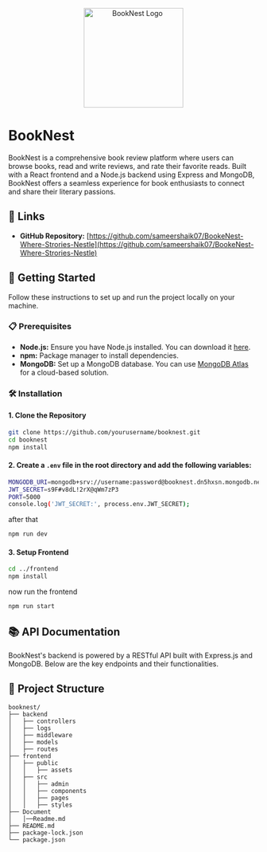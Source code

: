 <p align="center">
  <img src="./frontend/src/assets/BookNestLogoW.png" alt="BookNest Logo" width="200" />
</p>

# BookNest

BookNest is a comprehensive book review platform where users can browse books, read and write reviews, and rate their favorite reads. Built with a React frontend and a Node.js backend using Express and MongoDB, BookNest offers a seamless experience for book enthusiasts to connect and share their literary passions.

## 🔗 Links

- **GitHub Repository:** [https://github.com/sameershaik07/BookeNest-Where-Strories-Nestle](https://github.com/sameershaik07/BookeNest-Where-Strories-Nestle)



## 🚀 Getting Started

Follow these instructions to set up and run the project locally on your machine.

### 📋 Prerequisites

- **Node.js:** Ensure you have Node.js installed. You can download it [here](https://nodejs.org/).
- **npm:** Package manager to install dependencies.
- **MongoDB:** Set up a MongoDB database. You can use [MongoDB Atlas](https://www.mongodb.com/cloud/atlas) for a cloud-based solution.

### 🛠️ Installation

#### 1. Clone the Repository

```bash
git clone https://github.com/yourusername/booknest.git
cd booknest
npm install
```
#### 2. Create a ```.env``` file in the root directory and add the following variables:

```bash
MONGODB_URI=mongodb+srv://username:password@booknest.dn5hxsn.mongodb.net/booknest?retryWrites=true&w=majority&appName=booknest
JWT_SECRET=s9F#v8dL!2rX@qWm7zP3
PORT=5000
console.log('JWT_SECRET:', process.env.JWT_SECRET);


```

after that

```bash
npm run dev
```

#### 3. Setup Frontend

```bash
cd ../frontend
npm install
```


now run the frontend

```bash
npm run start
```

## 📚 API Documentation

BookNest's backend is powered by a RESTful API built with Express.js and MongoDB. Below are the key endpoints and their functionalities.


## 📝 Project Structure

```
booknest/
├── backend
│   ├── controllers
│   ├── logs
│   ├── middleware
│   ├── models
│   ├── routes
├── frontend
│   ├── public
│   │   ├── assets
│   ├── src
│   │   ├── admin
│   │   ├── components
│   │   ├── pages
│   │   ├── styles
├── Document
│   │──Readme.md    
├── README.md
├── package-lock.json
└── package.json
```